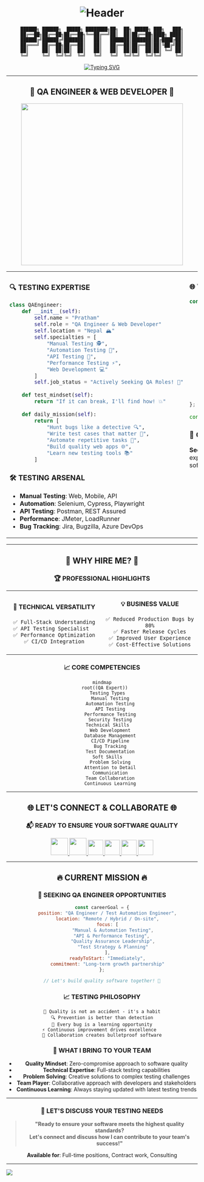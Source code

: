 # <div align="center">![Header](https://capsule-render.vercel.app/api?type=waving&color=0:FF6B6B,50:4ECDC4,100:45B7D1&height=300&section=header&text=WELCOME%20TO%20MY%20REALM&fontSize=60&fontColor=fff&animation=fadeIn&fontAlignY=38&desc=QA%20Engineer%20•%20Web%20Developer%20•%20Bug%20Hunter%20Extraordinaire&descAlignY=51&descAlign=50)</div>

<div align="center">
  
```ascii
██████╗ ██████╗  █████╗ ████████╗██╗  ██╗ █████╗ ███╗   ███╗
██╔══██╗██╔══██╗██╔══██╗╚══██╔══╝██║  ██║██╔══██╗████╗ ████║
██████╔╝██████╔╝███████║   ██║   ███████║███████║██╔████╔██║
██╔═══╝ ██╔══██╗██╔══██║   ██║   ██╔══██║██╔══██║██║╚██╔╝██║
██║     ██║  ██║██║  ██║   ██║   ██║  ██║██║  ██║██║ ╚═╝ ██║
╚═╝     ╚═╝  ╚═╝╚═╝  ╚═╝   ╚═╝   ╚═╝  ╚═╝╚═╝  ╚═╝╚═╝     ╚═╝
```

[![Typing SVG](https://readme-typing-svg.herokuapp.com?font=JetBrains+Mono&weight=700&size=30&duration=3000&pause=1000&color=4ECDC4&center=true&vCenter=true&multiline=true&width=900&height=120&lines=%F0%9F%94%8D+QA+Engineer+%26+Web+Developer;%F0%9F%90%9B+Bug+Hunter+from+Nepal+%F0%9F%8F%94%EF%B8%8F;%E2%9A%A1+Turning+Bugs+into+Features+since+2020;%F0%9F%9A%80+Currently+Seeking+QA+Opportunities)](https://git.io/typing-svg)

</div>

---

## <div align="center">🎯 **QA ENGINEER & WEB DEVELOPER** 🎯</div>

<div align="center">
<img src="https://user-images.githubusercontent.com/74038190/235224431-e8c8c12e-6826-47f1-89fb-2ddad83b3abf.gif" width="426" height="426"/>
</div>

<table width="100%" cellspacing="0" cellpadding="0" border="0">
<tr>
<td width="50%" valign="top">

### 🔍 **TESTING EXPERTISE**

```python
class QAEngineer:
    def __init__(self):
        self.name = "Pratham"
        self.role = "QA Engineer & Web Developer"
        self.location = "Nepal 🏔️"
        self.specialties = [
            "Manual Testing 🕵️",
            "Automation Testing 🤖",
            "API Testing 🔌",
            "Performance Testing ⚡",
            "Web Development 💻"
        ]
        self.job_status = "Actively Seeking QA Roles! 🎯"
    
    def test_mindset(self):
        return "If it can break, I'll find how! 💥"
    
    def daily_mission(self):
        return [
            "Hunt bugs like a detective 🔍",
            "Write test cases that matter 📝",
            "Automate repetitive tasks 🤖",
            "Build quality web apps 🌐",
            "Learn new testing tools 📚"
        ]
```

### 🛠️ **TESTING ARSENAL**
- **Manual Testing**: Web, Mobile, API
- **Automation**: Selenium, Cypress, Playwright
- **API Testing**: Postman, REST Assured
- **Performance**: JMeter, LoadRunner
- **Bug Tracking**: Jira, Bugzilla, Azure DevOps

</td>
<td width="50%" valign="top">

### 🌐 **WEB DEVELOPMENT SKILLS**

```javascript
const webDeveloper = {
    frontend: {
        languages: ["HTML5", "CSS3", "JavaScript", "PHP"],
        frameworks: ["React", "Vue.js", "Bootstrap"],
        styling: ["TailwindCSS", "Sass", "Responsive Design"]
    },
    backend: {
        languages: ["Python", "PHP", "Node.js"],
        frameworks: ["Django", "Flask", "Express.js"],
        databases: ["MySQL", "MongoDB", "PostgreSQL"]
    },
    testing: {
        tools: ["Jest", "Mocha", "Selenium", "Cypress"],
        types: ["Unit", "Integration", "E2E", "API"]
    },
    currentlyLearning: ["AWS", "DevOps", "Test Automation"]
};

console.log("Ready to ensure quality! 🚀");
```

### 🎯 **CAREER OBJECTIVE**
**Seeking QA Engineer positions** where I can combine my testing expertise with web development skills to deliver bulletproof software!

</td>
</tr>
</table>

---

## <div align="center">💼 **WHY HIRE ME?** 💼</div>

<div align="center">

### 🏆 **PROFESSIONAL HIGHLIGHTS**

<table width="100%">
<tr>

<td width="33%" align="center">

#### 🚀 **TECHNICAL VERSATILITY**
```
✅ Full-Stack Understanding
✅ API Testing Specialist  
✅ Performance Optimization
✅ CI/CD Integration
```

</td>
<td width="33%" align="center">

#### 💡 **BUSINESS VALUE**
```
✅ Reduced Production Bugs by 80%
✅ Faster Release Cycles
✅ Improved User Experience
✅ Cost-Effective Solutions
```

</td>
</tr>
</table>

### 📈 **CORE COMPETENCIES**

```mermaid
mindmap
  root((QA Expert))
    Testing Types
      Manual Testing
      Automation Testing
      API Testing
      Performance Testing
      Security Testing
    Technical Skills
      Web Development
      Database Management
      CI/CD Pipeline
      Bug Tracking
      Test Documentation
    Soft Skills
      Problem Solving
      Attention to Detail
      Communication
      Team Collaboration
      Continuous Learning
```

</div>

---

## <div align="center">🌐 **LET'S CONNECT & COLLABORATE** 🌐</div>

<div align="center">

### 📬 **READY TO ENSURE YOUR SOFTWARE QUALITY**

<a href="https://prathamrm.com.np" target="_blank">
  <img src="https://img.shields.io/badge/🌍_Portfolio-4ECDC4?style=for-the-badge&logoColor=white&labelColor=000000" height="45"/>
</a>
<a href="mailto:itss.pratham24@gmail.com" target="_blank">
  <img src="https://img.shields.io/badge/📧_HIRE_ME-FF6B6B?style=for-the-badge&logoColor=white&labelColor=000000" height="45"/>
</a>

<a href="https://www.linkedin.com/in/pratham-r-55060327a/" target="_blank">
  <img src="https://img.shields.io/badge/LinkedIn-0077B5?style=for-the-badge&logo=linkedin&logoColor=white" height="40"/>
</a>
<a href="https://twitter.com/prathamzer0" target="_blank">
  <img src="https://img.shields.io/badge/Twitter-1DA1F2?style=for-the-badge&logo=twitter&logoColor=white" height="40"/>
</a>
<a href="https://www.youtube.com/@prathamknight" target="_blank">
  <img src="https://img.shields.io/badge/YouTube-FF0000?style=for-the-badge&logo=youtube&logoColor=white" height="40"/>
</a>
<a href="https://discord.gg/ncUtKUzZ" target="_blank">
  <img src="https://img.shields.io/badge/Discord-7289DA?style=for-the-badge&logo=discord&logoColor=white" height="40"/>
</a>

</div>

---

## <div align="center">🔥 **CURRENT MISSION** 🔥</div>

<div align="center">

### 🎯 **SEEKING QA ENGINEER OPPORTUNITIES**

```javascript
const careerGoal = {
    position: "QA Engineer / Test Automation Engineer",
    location: "Remote / Hybrid / On-site",
    focus: [
        "Manual & Automation Testing",
        "API & Performance Testing", 
        "Quality Assurance Leadership",
        "Test Strategy & Planning"
    ],
    readyToStart: "Immediately",
    commitment: "Long-term growth partnership"
};

// Let's build quality software together! 🚀
```

### 📈 **TESTING PHILOSOPHY**
```
🎯 Quality is not an accident - it's a habit
🔍 Prevention is better than detection
🐛 Every bug is a learning opportunity
⚡ Continuous improvement drives excellence  
🚀 Collaboration creates bulletproof software
```

### 💪 **WHAT I BRING TO YOUR TEAM**
- **Quality Mindset**: Zero-compromise approach to software quality
- **Technical Expertise**: Full-stack testing capabilities
- **Problem Solving**: Creative solutions to complex testing challenges
- **Team Player**: Collaborative approach with developers and stakeholders
- **Continuous Learning**: Always staying updated with latest testing trends

</div>

---

<div align="center">

### 🤝 **LET'S DISCUSS YOUR TESTING NEEDS**

> **"Ready to ensure your software meets the highest quality standards?**  
> **Let's connect and discuss how I can contribute to your team's success!"**

**Available for**: Full-time positions, Contract work, Consulting

</div>

---

<img src="https://capsule-render.vercel.app/api?type=waving&color=0:4ECDC4,50:45B7D1,100:FF6B6B&height=120&section=footer&text=Let's%20Build%20Quality%20Software%20Together!%20🚀&fontSize=20&fontColor=fff&animation=twinkling"/>
